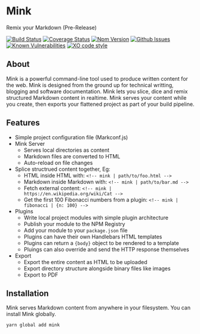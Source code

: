 # Mink

Remix your Markdown (Pre-Release)

[![Build Status](https://travis-ci.org/F1LT3R/mink.svg?branch=master)](https://travis-ci.org/F1LT3R/mink)
[![Coverage Status](https://coveralls.io/repos/github/F1LT3R/mink/badge.svg?branch=master)](https://coveralls.io/github/F1LT3R/mink?branch=master)
[![Npm Version](https://img.shields.io/npm/v/mink.svg)](https://www.npmjs.com/package/mink)
[![Github Issues](https://img.shields.io/github/issues/f1lt3r/mink.svg)](https://github.com/F1LT3R/mink/issues)
[![Known Vulnerabilities](https://snyk.io/test/github/f1lt3r/mink/badge.svg)](https://snyk.io/test/github/f1lt3r/mink)
[![XO code style](https://img.shields.io/badge/code_style-XO-5ed9c7.svg)](https://github.com/sindresorhus/xo)

## About

Mink is a powerful command-line tool used to produce written content for the web. Mink is designed from the ground up for technical writting, blogging and software documentation. Mink lets you slice, dice and remix structured Markdown content in realtime. Mink serves your content while you create, then  exports your flattened project as part of your build pipeline.

## Features

- Simple project configuration file (Markconf.js)
- Mink Server
	+ Serves local directories as content
	+ Markdown files are converted to HTML
	+ Auto-reload on file changes
- Splice structrued content together, Eg:
	+ HTML inside HTML with: `<!-- mink | path/to/foo.html -->`
	+ Markdown inside Markdown with: `<!-- mink | path/to/bar.md -->`
	+ Fetch external content:  `<!-- mink | https://en.wikipedia.org/wiki/Cat -->`
	+ Get the first 100 Fibonacci numbers from a plugin:  `<!-- mink | fibonacci | {n: 100} -->`
- Plugins
	+ Write local project modules with simple plugin architecture
	+ Publish your module to the NPM Registry
	+ Add your module to your `package.json` file
	+ Plugins can have their own Handlebars HTML templates
	+ Plugins can return a `{body}` object to be rendered to a template
	+ Pluings can also override and send the HTTP response themselves
- Export
	+ Export the entire content as HTML to be uploaded
	+ Export directory structure alongside binary files like images
	+ Export to PDF

## Installation

Mink serves Markdown content from anywhere in your filesystem. You can install Mink globally.

```shell
yarn global add mink
```

